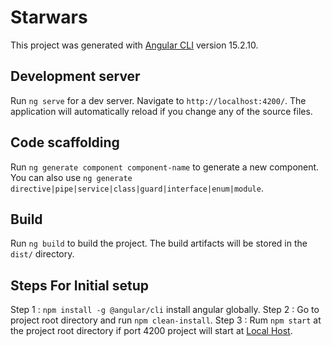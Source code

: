 # Starwars

This project was generated with [Angular CLI](https://github.com/angular/angular-cli) version 15.2.10.

## Development server

Run `ng serve` for a dev server. Navigate to `http://localhost:4200/`. The application will automatically reload if you change any of the source files.

## Code scaffolding

Run `ng generate component component-name` to generate a new component. You can also use `ng generate directive|pipe|service|class|guard|interface|enum|module`.

## Build

Run `ng build` to build the project. The build artifacts will be stored in the `dist/` directory.

## Steps For Initial setup
Step 1 :
    `npm install -g @angular/cli` install angular globally.
Step 2 :
    Go to project root directory and run `npm clean-install`.
Step 3 :
    Rum  `npm start` at the project root directory if port 4200 project will start at [Local Host](http://localhost:4200/).
    
